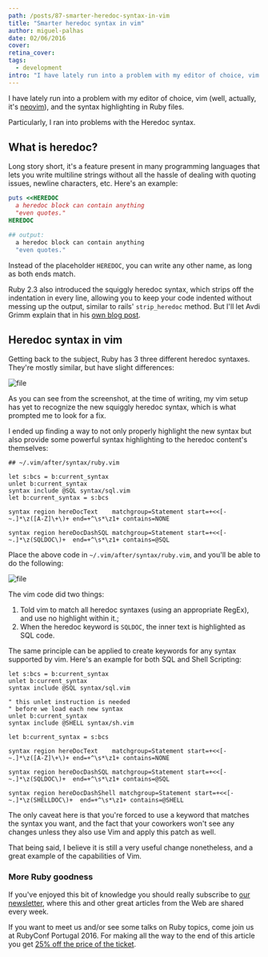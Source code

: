 ```yaml
---
path: /posts/87-smarter-heredoc-syntax-in-vim
title: "Smarter heredoc syntax in vim"
author: miguel-palhas
date: 02/06/2016
cover: 
retina_cover: 
tags:
  - development
intro: "I have lately run into a problem with my editor of choice, vim (well, actually, it's [neovim](https://github.com/neovim/neovim)), and the syntax highlighting in Ruby files."
---
```


I have lately run into a problem with my editor of choice, vim (well, actually, it's [neovim](https://github.com/neovim/neovim)), and the syntax highlighting in Ruby files.

Particularly, I ran into problems with the Heredoc syntax.

## What is heredoc?

Long story short, it's a feature present in many programming languages that lets you write multiline strings without all the hassle of dealing with quoting issues, newline characters, etc. Here's an example:

```ruby
puts <<HEREDOC
  a heredoc block can contain anything
  "even quotes."
HEREDOC

## output:
  a heredoc block can contain anything
  "even quotes."
```

Instead of the placeholder `HEREDOC`, you can write any other name, as long as both ends match.

Ruby 2.3 also introduced the squiggly heredoc syntax, which strips off the indentation in every line, allowing you to keep your code indented without messing up the output, similar to rails' `strip_heredoc` method. But I'll let Avdi Grimm explain that in his [own blog post](http://devblog.avdi.org/2016/01/06/about-the-ruby-squiggly-heredoc-syntax/).

## Heredoc syntax in vim

Getting back to the subject, Ruby has 3 three different heredoc syntaxes. They're mostly similar, but have slight differences:

![file](https://subvisual.s3.amazonaws.com/blog/post_image/126/image-1464871761215.png)

As you can see from the screenshot, at the time of writing, my vim setup has yet to recognize the new squiggly heredoc syntax, which is what prompted me to look for a fix.

I ended up finding a way to not only properly highlight the new syntax but also provide some powerful syntax highlighting to the heredoc content's themselves:

```vim
## ~/.vim/after/syntax/ruby.vim

let s:bcs = b:current_syntax
unlet b:current_syntax
syntax include @SQL syntax/sql.vim
let b:current_syntax = s:bcs

syntax region hereDocText    matchgroup=Statement start=+<<[-~.]*\z([A-Z]\+\)+ end=+^\s*\z1+ contains=NONE

syntax region hereDocDashSQL matchgroup=Statement start=+<<[-~.]*\z(SQLDOC\)+  end=+^\s*\z1+ contains=@SQL
```

Place the above code in `~/.vim/after/syntax/ruby.vim`, and you'll be able to do the following:

![file](https://subvisual.s3.amazonaws.com/blog/post_image/127/image-1464871768376.png)

The vim code did two things:

1. Told vim to match all heredoc syntaxes (using an appropriate RegEx), and use no highlight within it.;
2. When the heredoc keyword is `SQLDOC`, the inner text is highlighted as SQL code.

The same principle can be applied to create keywords for any syntax supported by vim. Here's an example for both SQL and Shell Scripting:

```vim
let s:bcs = b:current_syntax
unlet b:current_syntax
syntax include @SQL syntax/sql.vim

" this unlet instruction is needed
" before we load each new syntax
unlet b:current_syntax
syntax include @SHELL syntax/sh.vim

let b:current_syntax = s:bcs

syntax region hereDocText    matchgroup=Statement start=+<<[-~.]*\z([A-Z]\+\)+ end=+^\s*\z1+ contains=NONE

syntax region hereDocDashSQL matchgroup=Statement start=+<<[-~.]*\z(SQLDOC\)+  end=+^\s*\z1+ contains=@SQL

syntax region hereDocDashShell matchgroup=Statement start=+<<[-~.]*\z(SHELLDOC\)+  end=+^\s*\z1+ contains=@SHELL
```

The only caveat here is that you're forced to use a keyword that matches the syntax you want, and the fact that your coworkers won't see any changes unless they also use Vim and apply this patch as well.

That being said, I believe it is still a very useful change nonetheless, and a great example of the capabilities of Vim.

### More Ruby goodness

If you've enjoyed this bit of knowledge you should really subscribe to [our newsletter](https://subvisual.co/newsletter/), where this and other great articles from the Web are shared every week.

If you want to meet us and/or see some talks on Ruby topics, come join us at RubyConf Portugal 2016. For making all the way to the end of this article you get [25% off the price of the ticket](https://ti.to/subvisual/rubyconfpt-2016/discount/good-reader-method).
